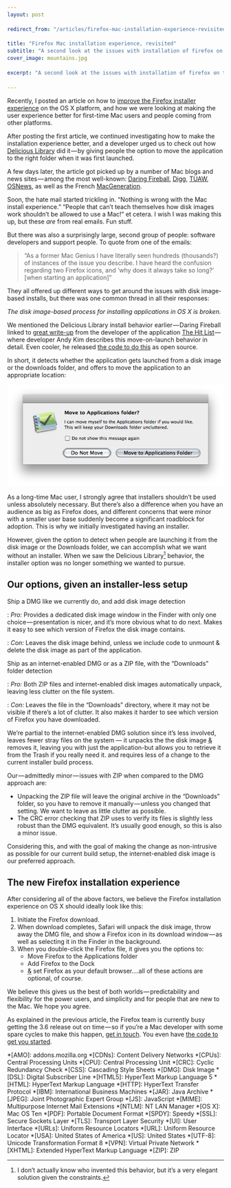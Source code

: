 ```yaml
---
layout: post

redirect_from: "/articles/firefox-mac-installation-experience-revisited/"

title: "Firefox Mac installation experience, revisited"
subtitle: "A second look at the issues with installation of firefox on the mac, with recommendations on how to fix them"
cover_image: mountains.jpg

excerpt: "A second look at the issues with installation of firefox on the mac, with recommendations on how to fix them"

---
```


Recently, I posted an article on how to [improve the Firefox installer experience] on the OS X platform, and how we were looking at making the user experience better for first-time Mac users and people coming from other platforms.

After posting the first article, we continued investigating how to make the installation experience better, and a developer urged us to check out how [Delicious Library] did it — by giving people the option to move the application to the right folder when it was first launched.

A few days later, the article got picked up by a number of Mac blogs and news sites — among the most well-known: [Daring Fireball], [Digg], [TUAW], [OSNews], as well as the French [MacGeneration].

Soon, the hate mail started trickling in. “Nothing is wrong with the Mac install experience.” “People that can’t teach themselves how disk images work shouldn’t be allowed to use a Mac!” et cetera. I wish I was making this up, but these *are* from real emails. Fun stuff.

But there was also a surprisingly large, second group of people: software developers and support people. To quote from one of the emails:

> “As a former Mac Genius I have literally seen hundreds (thousands?) of instances of the issue you describe. I have heard the confusion regarding two Firefox icons, and ‘why does it always take so long?’ \[when starting an application\]”

They all offered up different ways to get around the issues with disk image-based installs, but there was one common thread in all their responses:

*The disk image-based process for installing applications in OS X is broken.*

We mentioned the Delicious Library install behavior earlier — Daring Fireball linked to [great write-up] from the developer of the application [The Hit List] — where developer Andy Kim describes this move-on-launch behavior in detail. Even cooler, he released [the code to do this] as open source.

In short, it detects whether the application gets launched from a disk image or the downloads folder, and offers to move the application to an appropriate location:

![](/media/applications-move.png)

As a long-time Mac user, I strongly agree that installers shouldn’t be used unless absolutely necessary. But there’s also a difference when you have an audience as big as Firefox does, and different concerns that were minor with a smaller user base suddenly become a significant roadblock for adoption. This is why we initially investigated having an installer.

However, given the option to detect when people are launching it from the disk image or the Downloads folder, we can accomplish what we want without an installer. When we saw the Delicious Library[^1] behavior, the installer option was no longer something we wanted to pursue.

## Our options, given an installer-less setup

Ship a DMG like we currently do, and add disk image detection

: <i>Pro:</i> Provides a dedicated disk image window in the Finder with only one choice — presentation is nicer, and it’s more obvious what to do next. Makes it easy to see which version of Firefox the disk image contains.

: <i>Con:</i> Leaves the disk image behind, unless we include code to unmount & delete the disk image as part of the application.

Ship as an internet-enabled DMG or as a ZIP file, with the “Downloads” folder detection

: <i>Pro:</i> Both ZIP files and internet-enabled disk images automatically unpack, leaving less clutter on the file system.

: <i>Con:</i> Leaves the file in the “Downloads” directory, where it may not be visible if there’s a lot of clutter. It also makes it harder to see which version of Firefox you have downloaded.

We’re partial to the internet-enabled DMG solution since it’s less involved, leaves fewer stray files on the system — it unpacks the the disk image <abbr title="and">&</abbr> removes it, leaving you with just the application-but allows you to retrieve it from the Trash if you really need it. and requires less of a change to the current installer build process.

Our — admittedly minor — issues with ZIP when compared to the DMG approach are:

*   Unpacking the ZIP file will leave the original archive in the “Downloads” folder, so you have to remove it manually — unless you changed that setting. We want to leave as little clutter as possible.
*   The CRC error checking that ZIP uses to verify its files is slightly less robust than the DMG equivalent. It’s usually good enough, so this is also a minor issue.

Considering this, and with the goal of making the change as non-intrusive as possible for our current build setup, the internet-enabled disk image is our preferred approach.

## The new Firefox installation experience

After considering all of the above factors, we believe the Firefox installation experience on OS X should ideally look like this:

1.  Initiate the Firefox download.
2.  When download completes, Safari will unpack the disk image, throw away the DMG file, and show a Firefox icon in its download window — as well as selecting it in the Finder in the background.
3.  When you double-click the Firefox file, it gives you the options to:
    *   Move Firefox to the Applications folder
    *   Add Firefox to the Dock
    *   <abbr title="and">&</abbr> set Firefox as your default browser.…all of these actions are optional, of course.

We believe this gives us the best of both worlds — predictability and flexibility for the power users, and simplicity and for people that are new to the Mac. We hope you agree.

As explained in the previous article, the Firefox team is currently busy getting the 3.6 release out on time — so if you’re a Mac developer with some spare cycles to make this happen, [get in touch]. You even have [the code to get you started].

[^1]: I don’t actually know who invented this behavior, but it’s a very elegant solution given the constraints.

[improve the Firefox installer experience]: /mac-installer
[Delicious Library]: http://delicious-monster.com/
[Daring Fireball]: http://daringfireball.net/2009/09/how_should_mac_apps_be_distributed
[Digg]: http://digg.com/apple/The_confusing_art_of_installing_apps
[TUAW]: http://www.tuaw.com/2009/09/21/the-confusing-art-of-installing-apps/
[OSNews]: http://www.osnews.com/story/22195/Improving_the_Mac_OS_X_Application_Installation_Process
[MacGeneration]: http://www.macgeneration.com/news/voir/136495/firefox-nouvel-installeur-et-abandon-de-tiger
[great write-up]: http://www.potionfactory.com/node/251
[The Hit List]: http://www.potionfactory.com/thehitlist/
[the code to do this]: http://github.com/potionfactory/LetsMove/
[get in touch]: http://groups.google.com/group/mozilla.dev.apps.firefox/topics
[the code to get you started]: http://github.com/potionfactory/LetsMove/

*[AMO]: addons.mozilla.org
*[CDNs]: Content Delivery Networks
*[CPUs]: Central Processing Units
*[CPU]: Central Processing Unit
*[CRC]: Cyclic Redundancy Check
*[CSS]: Cascading Style Sheets
*[DMG]: Disk Image
*[DSL]: Digital Subscriber Line
*[HTML5]: HyperText Markup Language 5
*[HTML]: HyperText Markup Language
*[HTTP]: HyperText Transfer Protocol
*[IBM]: International Business Machines
*[JAR]: Java Archive
*[JPEG]: Joint Photographic Expert Group
*[JS]: JavaScript
*[MIME]: Multipurpose Internet Mail Extensions
*[NTLM]: NT LAN Manager
*[OS X]: Mac OS Ten
*[PDF]: Portable Document Format
*[SPDY]: Speedy
*[SSL]: Secure Sockets Layer
*[TLS]: Transport Layer Security
*[UI]: User Interface
*[URLs]: Uniform Resource Locators
*[URL]: Uniform Resource Locator
*[USA]: United States of America
*[US]: United States
*[UTF-8]: Unicode Transformation Format 8
*[VPN]: Virtual Private Network
*[XHTML]: Extended HyperText Markup Language
*[ZIP]: ZIP
